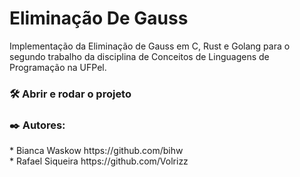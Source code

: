 # Eliminação De Gauss
Implementação da Eliminação de Gauss em C, Rust e Golang para o segundo trabalho da disciplina de Conceitos de Linguagens de Programação na UFPel.

<h3> 🛠️ Abrir e rodar o projeto </h3>


<h3> ✒️ Autores: </h3>
* Bianca Waskow https://github.com/bihw <br>
* Rafael Siqueira https://github.com/Volrizz
